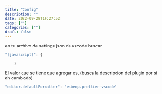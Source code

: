 ```yaml
---
title: "Config"
description: "" 
date: 2022-09-28T19:27:52
tags: [""]
categories: [""]
draft: false
---
```

en tu archivo de settings.json de vscode buscar

```jsx
"[javascript]": {

    }
```

El valor que se tiene que agregar es, (busca la descripcion del plugin por si ah cambiado)

```jsx
"editor.defaultFormatter": "esbenp.prettier-vscode" 
```



